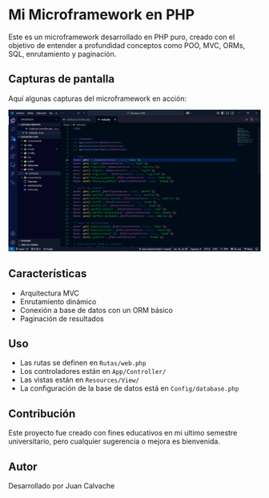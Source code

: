 # Mi Microframework en PHP

Este es un microframework desarrollado en PHP puro, creado con el objetivo de entender a profundidad conceptos como POO, MVC, ORMs, SQL, enrutamiento y paginación.

## Capturas de pantalla
Aquí algunas capturas del microframework en acción:

![Directorio ](screenshoots/directory.png)

## Características
- Arquitectura MVC
- Enrutamiento dinámico
- Conexión a base de datos con un ORM básico 
- Paginación de resultados

## Uso
- Las rutas se definen en `Rutas/web.php`
- Los controladores están en `App/Controller/`
- Las vistas están en `Resources/View/`
- La configuración de la base de datos está en `Config/database.php`

## Contribución
Este proyecto fue creado con fines educativos en mi ultimo semestre universitario, pero cualquier sugerencia o mejora es bienvenida.

## Autor
Desarrollado por Juan Calvache

